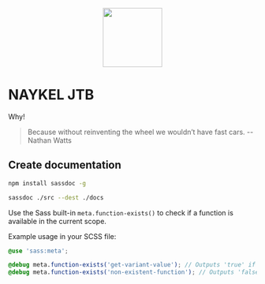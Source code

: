 <p align="center"><a href="https://naykel.com.au" target="_blank"><img src="https://avatars0.githubusercontent.com/u/32632005?s=460&u=d1df6f6e0bf29668f8a4845271e9be8c9b96ed83&v=4" width="120"></a></p>

# NAYKEL JTB

Why!

> Because without reinventing the wheel we wouldn’t have fast cars.
> -- Nathan Watts

## Create documentation

```bash
npm install sassdoc -g
```

```bash
sassdoc ./src --dest ./docs
```

Use the Sass built-in `meta.function-exists()` to check if a function is available in the current scope.

Example usage in your SCSS file:

```scss
@use 'sass:meta';

@debug meta.function-exists('get-variant-value'); // Outputs 'true' if accessible, 'false' otherwise
@debug meta.function-exists('non-existent-function'); // Outputs 'false'
```